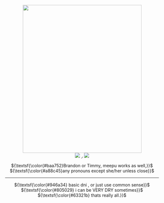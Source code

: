
<div align="center">

<img width="389" height="484" src="https://file.garden/ZYrDFz02dgP5Z-Py/Untitled219_20250826154643.png"/><br>
<a href="https://rentry.co/mozelle"><img src="https://img.shields.io/badge/ren-try-white?style=plastic&labelColor=%23c9ab63"></a> ◞ <a href="https://bealdhild.atabook.org"><img src="https://img.shields.io/badge/ata-book-white?style=plastic&labelColor=%23c9ab63"></a>


${\textsf{\color{#baa752}Brandon or Timmy, meepu works as well,}}$ <br>
${\textsf{\color{#a88c45}any pronouns except she/her unless close}}$ <br>

***

${\textsf{\color{#946a34} basic dni , or just use common sense}}$ <br>
${\textsf{\color{#805029} i can be VERY DRY sometimes}}$ <br>
${\textsf{\color{#63321b} thats really all.}}$ <br>
